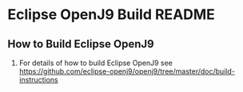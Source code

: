 <!--
# ===========================================================================
# (c) Copyright IBM Corp. 2017, 2021 All Rights Reserved
# ===========================================================================
#
# This code is free software; you can redistribute it and/or modify it
# under the terms of the GNU General Public License version 2 only, as
# published by the Free Software Foundation.
#
# IBM designates this particular file as subject to the "Classpath" exception 
# as provided by IBM in the LICENSE file that accompanied this code.
#
# This code is distributed in the hope that it will be useful, but WITHOUT
# ANY WARRANTY; without even the implied warranty of MERCHANTABILITY or
# FITNESS FOR A PARTICULAR PURPOSE.  See the GNU General Public License
# version 2 for more details (a copy is included in the LICENSE file that
# accompanied this code).
#
# You should have received a copy of the GNU General Public License version
# 2 along with this work; if not, see <http://www.gnu.org/licenses/>.
#
# ===========================================================================
-->
# Eclipse OpenJ9 Build README

## How to Build Eclipse OpenJ9

1. For details of how to build Eclipse OpenJ9 see https://github.com/eclipse-openj9/openj9/tree/master/doc/build-instructions

